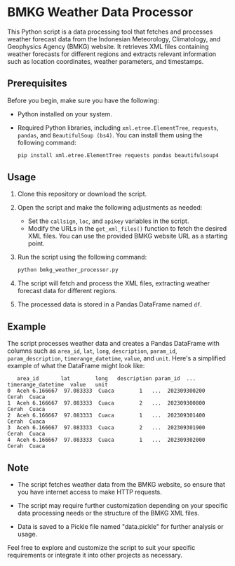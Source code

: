 # BMKG Weather Data Processor

This Python script is a data processing tool that fetches and processes weather forecast data from the Indonesian Meteorology, Climatology, and Geophysics Agency (BMKG) website. It retrieves XML files containing weather forecasts for different regions and extracts relevant information such as location coordinates, weather parameters, and timestamps.

## Prerequisites

Before you begin, make sure you have the following:

- Python installed on your system.
- Required Python libraries, including `xml.etree.ElementTree`, `requests`, `pandas`, and `BeautifulSoup (bs4)`. You can install them using the following command:

   ```bash
   pip install xml.etree.ElementTree requests pandas beautifulsoup4
   ```

## Usage

1. Clone this repository or download the script.

2. Open the script and make the following adjustments as needed:

   - Set the `callsign`, `loc`, and `apikey` variables in the script.
   - Modify the URLs in the `get_xml_files()` function to fetch the desired XML files. You can use the provided BMKG website URL as a starting point.

3. Run the script using the following command:

   ```bash
   python bmkg_weather_processor.py
   ```

4. The script will fetch and process the XML files, extracting weather forecast data for different regions.

5. The processed data is stored in a Pandas DataFrame named `df`.

## Example

The script processes weather data and creates a Pandas DataFrame with columns such as `area_id`, `lat`, `long`, `description`, `param_id`, `param_description`, `timerange_datetime`, `value`, and `unit`. Here's a simplified example of what the DataFrame might look like:

```plaintext
   area_id       lat        long   description param_id  ... timerange_datetime  value   unit
0  Aceh 6.166667  97.083333  Cuaca        1   ...  202309300200     Cerah  Cuaca
1  Aceh 6.166667  97.083333  Cuaca        2   ...  202309300800     Cerah  Cuaca
2  Aceh 6.166667  97.083333  Cuaca        1   ...  202309301400     Cerah  Cuaca
3  Aceh 6.166667  97.083333  Cuaca        2   ...  202309301900     Cerah  Cuaca
4  Aceh 6.166667  97.083333  Cuaca        1   ...  202309302000     Cerah  Cuaca
```

## Note

- The script fetches weather data from the BMKG website, so ensure that you have internet access to make HTTP requests.

- The script may require further customization depending on your specific data processing needs or the structure of the BMKG XML files.

- Data is saved to a Pickle file named "data.pickle" for further analysis or usage.

Feel free to explore and customize the script to suit your specific requirements or integrate it into other projects as necessary.
